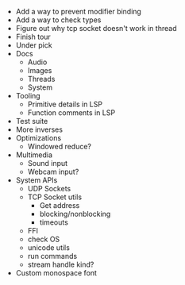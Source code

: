 - Add a way to prevent modifier binding
- Add a way to check types
- Figure out why tcp socket doesn't work in thread
- Finish tour
- Under pick
- Docs
  - Audio
  - Images
  - Threads
  - System
- Tooling
  - Primitive details in LSP
  - Function comments in LSP
- Test suite
- More inverses
- Optimizations
  - Windowed reduce?
- Multimedia
  - Sound input
  - Webcam input?
- System APIs
  - UDP Sockets
  - TCP Socket utils
    - Get address
    - blocking/nonblocking
    - timeouts
  - FFI
  - check OS
  - unicode utils
  - run commands
  - stream handle kind?
- Custom monospace font
